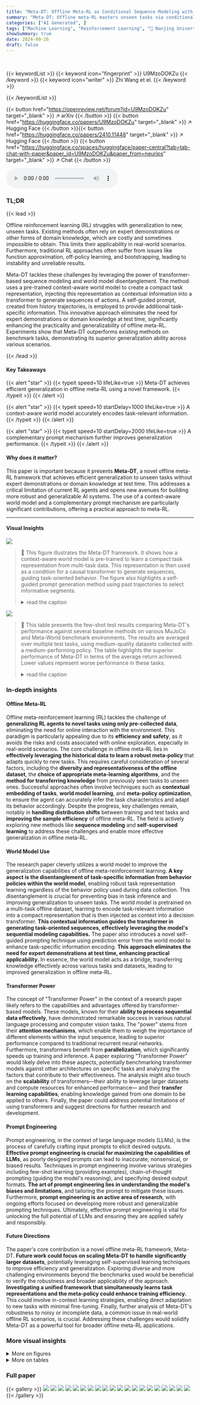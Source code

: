```yaml
---
title: "Meta-DT: Offline Meta-RL as Conditional Sequence Modeling with World Model Disentanglement"
summary: "Meta-DT: Offline meta-RL masters unseen tasks via conditional sequence modeling and world model disentanglement, showcasing superior few-shot and zero-shot generalization."
categories: ["AI Generated", ]
tags: ["Machine Learning", "Reinforcement Learning", "🏢 Nanjing University",]
showSummary: true
date: 2024-09-26
draft: false
---
```


<br>

{{< keywordList >}}
{{< keyword icon="fingerprint" >}} U9MzoDOKZu {{< /keyword >}}
{{< keyword icon="writer" >}} Zhi Wang et el. {{< /keyword >}}
 
{{< /keywordList >}}

{{< button href="https://openreview.net/forum?id=U9MzoDOKZu" target="_blank" >}}
↗ arXiv
{{< /button >}}
{{< button href="https://huggingface.co/papers/U9MzoDOKZu" target="_blank" >}}
↗ Hugging Face
{{< /button >}}{{< button href="https://huggingface.co/papers/2410.11448" target="_blank" >}}
↗ Hugging Face
{{< /button >}}
{{< button href="https://huggingface.co/spaces/huggingface/paper-central?tab=tab-chat-with-paper&paper_id=U9MzoDOKZu&paper_from=neurips" target="_blank" >}}
↗ Chat
{{< /button >}}




<audio controls>
    <source src="https://ai-paper-reviewer.com/U9MzoDOKZu/podcast.wav" type="audio/wav">
    Your browser does not support the audio element.
</audio>


### TL;DR


{{< lead >}}

Offline reinforcement learning (RL) struggles with generalization to new, unseen tasks.  Existing methods often rely on expert demonstrations or other forms of domain knowledge, which are costly and sometimes impossible to obtain. This limits their applicability in real-world scenarios.  Furthermore, traditional RL approaches often suffer from issues like function approximation, off-policy learning, and bootstrapping, leading to instability and unreliable results. 

Meta-DT tackles these challenges by leveraging the power of transformer-based sequence modeling and world model disentanglement.  The method uses a pre-trained context-aware world model to create a compact task representation, injecting this representation as contextual information into a transformer to generate sequences of actions. A self-guided prompt, created from history trajectories, is employed to provide additional task-specific information. This innovative approach eliminates the need for expert demonstrations or domain knowledge at test time, significantly enhancing the practicality and generalizability of offline meta-RL.  Experiments show that Meta-DT outperforms existing methods on benchmark tasks, demonstrating its superior generalization ability across various scenarios.

{{< /lead >}}


#### Key Takeaways

{{< alert "star" >}}
{{< typeit speed=10 lifeLike=true >}} Meta-DT achieves efficient generalization in offline meta-RL using a novel framework. {{< /typeit >}}
{{< /alert >}}

{{< alert "star" >}}
{{< typeit speed=10 startDelay=1000 lifeLike=true >}} A context-aware world model accurately encodes task-relevant information. {{< /typeit >}}
{{< /alert >}}

{{< alert "star" >}}
{{< typeit speed=10 startDelay=2000 lifeLike=true >}} A complementary prompt mechanism further improves generalization performance. {{< /typeit >}}
{{< /alert >}}

#### Why does it matter?
This paper is important because it presents **Meta-DT**, a novel offline meta-RL framework that achieves efficient generalization to unseen tasks without expert demonstrations or domain knowledge at test time.  This addresses a critical limitation of current RL agents and opens new avenues for building more robust and generalizable AI systems.  The use of a context-aware world model and a complementary prompt mechanism are particularly significant contributions, offering a practical approach to meta-RL.

------
#### Visual Insights



![](https://ai-paper-reviewer.com/U9MzoDOKZu/figures_6_1.jpg)

> 🔼 This figure illustrates the Meta-DT framework.  It shows how a context-aware world model is pre-trained to learn a compact task representation from multi-task data. This representation is then used as a condition for a causal transformer to generate sequences, guiding task-oriented behavior. The figure also highlights a self-guided prompt generation method using past trajectories to select informative segments.
> <details>
> <summary>read the caption</summary>
> Figure 1: The overview of Meta-DT. We pretrain a context-aware world model to accurately disentangle task-specific information. It contains a context encoder Ery that abstracts recent h-step history με into a compact task representation zį, and the generalized decoders (R4, Tp) that predict the reward and next state conditioned on zį. Then, the inferred task representation is injected as a contextual condition to the causal transformer to guide task-oriented sequence generation. Finally, we design a self-guided prompt from history trajectories generated by the meta-policy at test time. We select the trajectory segment that yields the largest prediction error on the pretrained world model, aiming to encode task-relevant information complementary to the world model maximally.
> </details>





![](https://ai-paper-reviewer.com/U9MzoDOKZu/tables_6_1.jpg)

> 🔼 This table presents the few-shot test results comparing Meta-DT's performance against several baseline methods on various MuJoCo and Meta-World benchmark environments.  The results are averaged over multiple test tasks, using medium-quality datasets collected with a medium-performing policy.  The table highlights the superior performance of Meta-DT in terms of the average return achieved.  Lower values represent worse performance in these tasks.
> <details>
> <summary>read the caption</summary>
> Table 1: Few-shot test returns of Meta-DT against baselines using Medium datasets.
> </details>





### In-depth insights


#### Offline Meta-RL
Offline meta-reinforcement learning (RL) tackles the challenge of **generalizing RL agents to novel tasks using only pre-collected data**, eliminating the need for online interaction with the environment. This paradigm is particularly appealing due to its **efficiency and safety**, as it avoids the risks and costs associated with online exploration, especially in real-world scenarios.  The core challenge in offline meta-RL lies in **effectively leveraging the historical data to learn a robust meta-policy** that adapts quickly to new tasks.  This requires careful consideration of several factors, including the **diversity and representativeness of the offline dataset**, the **choice of appropriate meta-learning algorithms**, and the **method for transferring knowledge** from previously seen tasks to unseen ones.  Successful approaches often involve techniques such as **contextual embedding of tasks**, **world model learning**, and **meta-policy optimization**, to ensure the agent can accurately infer the task characteristics and adapt its behavior accordingly.  Despite the progress, key challenges remain, notably in **handling distribution shifts** between training and test tasks and **improving the sample efficiency** of offline meta-RL. The field is actively exploring new methods like **sequence modeling** and **self-supervised learning** to address these challenges and enable more effective generalization in offline meta-RL.

#### World Model Use
The research paper cleverly utilizes a world model to improve the generalization capabilities of offline meta-reinforcement learning.  **A key aspect is the disentanglement of task-specific information from behavior policies within the world model**, enabling robust task representation learning regardless of the behavior policy used during data collection. This disentanglement is crucial for preventing bias in task inference and improving generalization to unseen tasks.  The world model is pretrained on a multi-task offline dataset, learning to encode task-relevant information into a compact representation that is then injected as context into a decision transformer.  **This contextual information guides the transformer in generating task-oriented sequences, effectively leveraging the model's sequential modeling capabilities.** The paper also introduces a novel self-guided prompting technique using prediction error from the world model to enhance task-specific information encoding. **This approach eliminates the need for expert demonstrations at test time, enhancing practical applicability.**  In essence, the world model acts as a bridge, transferring knowledge effectively across various tasks and datasets, leading to improved generalization in offline meta-RL.

#### Transformer Power
The concept of "Transformer Power" in the context of a research paper likely refers to the capabilities and advantages offered by transformer-based models.  These models, known for their **ability to process sequential data effectively**, have demonstrated remarkable success in various natural language processing and computer vision tasks.  The "power" stems from their **attention mechanisms**, which enable them to weigh the importance of different elements within the input sequence, leading to superior performance compared to traditional recurrent neural networks. Furthermore, transformers benefit from **parallelization**, which significantly speeds up training and inference.  A paper exploring "Transformer Power" would likely delve into these aspects, potentially benchmarking transformer models against other architectures on specific tasks and analyzing the factors that contribute to their effectiveness.  The analysis might also touch on the **scalability** of transformers—their ability to leverage larger datasets and compute resources for enhanced performance— and their **transfer learning capabilities**, enabling knowledge gained from one domain to be applied to others.  Finally, the paper could address potential limitations of using transformers and suggest directions for further research and development.

#### Prompt Engineering
Prompt engineering, in the context of large language models (LLMs), is the process of carefully crafting input prompts to elicit desired outputs.  **Effective prompt engineering is crucial for maximizing the capabilities of LLMs**, as poorly designed prompts can lead to inaccurate, nonsensical, or biased results.  Techniques in prompt engineering involve various strategies including few-shot learning (providing examples), chain-of-thought prompting (guiding the model's reasoning), and specifying desired output formats.  **The art of prompt engineering lies in understanding the model's biases and limitations**, and tailoring the prompt to mitigate these issues.  Furthermore, **prompt engineering is an active area of research**, with ongoing efforts focused on developing more robust and generalizable prompting techniques.  Ultimately, effective prompt engineering is vital for unlocking the full potential of LLMs and ensuring they are applied safely and responsibly.

#### Future Directions
The paper's core contribution is a novel offline meta-RL framework, Meta-DT.  **Future work could focus on scaling Meta-DT to handle significantly larger datasets**, potentially leveraging self-supervised learning techniques to improve efficiency and generalization.  Exploring diverse and more challenging environments beyond the benchmarks used would be beneficial to verify the robustness and broader applicability of the approach.  **Investigating a unified framework that simultaneously learns task representations and the meta-policy could enhance training efficiency.**  This could involve in-context learning strategies, enabling direct adaptation to new tasks with minimal fine-tuning.  Finally, further analysis of Meta-DT's robustness to noisy or incomplete data, a common issue in real-world offline RL scenarios, is crucial.  Addressing these challenges would solidify Meta-DT as a powerful tool for broader offline meta-RL applications.


### More visual insights

<details>
<summary>More on figures
</summary>


![](https://ai-paper-reviewer.com/U9MzoDOKZu/figures_7_1.jpg)

> 🔼 This figure provides a visual overview of the Meta-DT architecture.  It shows the context-aware world model which learns a compact task representation from historical data.  This representation is then used as a context for a causal transformer which generates task-specific sequences.  A key element is the use of a self-guided prompt, based on the prediction error of the world model, to improve the performance of the causal transformer.
> <details>
> <summary>read the caption</summary>
> Figure 1: The overview of Meta-DT. We pretrain a context-aware world model to accurately disentangle task-specific information. It contains a context encoder Eψ that abstracts recent h-step history μt into a compact task representation zi, and the generalized decoders (Rφ, Tφ) that predict the reward and next state conditioned on zi. Then, the inferred task representation is injected as a contextual condition to the causal transformer to guide task-oriented sequence generation. Finally, we design a self-guided prompt from history trajectories generated by the meta-policy at test time. We select the trajectory segment that yields the largest prediction error on the pretrained world model, aiming to encode task-relevant information complementary to the world model maximally.
> </details>



![](https://ai-paper-reviewer.com/U9MzoDOKZu/figures_8_1.jpg)

> 🔼 This figure shows the ablation study results of the Meta-DT model on three different environments using Medium datasets.  The ablation studies systematically remove different components of the Meta-DT framework to determine their individual contributions to the overall performance. Specifically, it shows the impact of removing the task representation (w/o_context), the complementary prompt generation strategy (w/o_com), and the prompt itself (w/o_prompt).  The results highlight the importance of each component and demonstrate that Meta-DT's performance relies on the synergistic interaction of all its components.
> <details>
> <summary>read the caption</summary>
> Figure 4: Test return curves of Meta-DT ablations using Medium datasets. w/o_context removes task representation, w/o_com removes the complementary way, and w/o_prompt removes the prompt.
> </details>



![](https://ai-paper-reviewer.com/U9MzoDOKZu/figures_8_2.jpg)

> 🔼 This figure provides a comprehensive overview of the Meta-DT architecture. It illustrates the process of pretraining a context-aware world model to extract task-specific information from historical data, using this information to guide sequence generation via a causal transformer, and employing a self-guided prompt to enhance learning by focusing on areas where the world model's predictions are least accurate.
> <details>
> <summary>read the caption</summary>
> Figure 1: The overview of Meta-DT. We pretrain a context-aware world model to accurately disentangle task-specific information. It contains a context encoder Ery that abstracts recent h-step history μe into a compact task representation zi, and the generalized decoders (Rφ, Tφ) that predict the reward and next state conditioned on zi. Then, the inferred task representation is injected as a contextual condition to the causal transformer to guide task-oriented sequence generation. Finally, we design a self-guided prompt from history trajectories generated by the meta-policy at test time. We select the trajectory segment that yields the largest prediction error on the pretrained world model, aiming to encode task-relevant information complementary to the world model maximally.
> </details>



![](https://ai-paper-reviewer.com/U9MzoDOKZu/figures_9_1.jpg)

> 🔼 This figure shows a schematic of the Meta-DT architecture.  It illustrates how a context-aware world model is pre-trained to learn a compact task representation from historical data. This representation is then used to condition a causal transformer for sequence generation, guiding the model to produce task-appropriate actions.  A crucial aspect is the use of a self-guided prompt generated from past trajectories to enhance task-specific information and complement the world model.
> <details>
> <summary>read the caption</summary>
> Figure 1: The overview of Meta-DT. We pretrain a context-aware world model to accurately disentangle task-specific information. It contains a context encoder Eψ that abstracts recent h-step history μt into a compact task representation zi, and the generalized decoders (Rφ, Tφ) that predict the reward and next state conditioned on zi. Then, the inferred task representation is injected as a contextual condition to the causal transformer to guide task-oriented sequence generation. Finally, we design a self-guided prompt from history trajectories generated by the meta-policy at test time. We select the trajectory segment that yields the largest prediction error on the pretrained world model, aiming to encode task-relevant information complementary to the world model maximally.
> </details>



![](https://ai-paper-reviewer.com/U9MzoDOKZu/figures_18_1.jpg)

> 🔼 This figure illustrates the overall architecture of the Meta-DT model.  It shows how a context-aware world model is used to learn compact task representations from historical data. These representations are then fed into a causal transformer, which generates sequences of actions. A key component is the 'complementary prompt', a trajectory segment selected to maximize prediction error from the world model, aiming to add task-specific information not already captured by the model.
> <details>
> <summary>read the caption</summary>
> Figure 1: The overview of Meta-DT. We pretrain a context-aware world model to accurately disentangle task-specific information. It contains a context encoder Eψ that abstracts recent h-step history μit into a compact task representation zit, and the generalized decoders (Rϕ, Tφ) that predict the reward and next state conditioned on zit. Then, the inferred task representation is injected as a contextual condition to the causal transformer to guide task-oriented sequence generation. Finally, we design a self-guided prompt from history trajectories generated by the meta-policy at test time. We select the trajectory segment that yields the largest prediction error on the pretrained world model, aiming to encode task-relevant information complementary to the world model maximally.
> </details>



![](https://ai-paper-reviewer.com/U9MzoDOKZu/figures_18_2.jpg)

> 🔼 This figure illustrates the Meta-DT framework. A context-aware world model is pretrained to learn a compact task representation from historical data, which is then used as a contextual condition for a causal transformer to generate task-oriented sequences. A self-guided prompt, created from the trajectory segment with the largest prediction error from the world model, provides additional task-specific information. 
> <details>
> <summary>read the caption</summary>
> Figure 1: The overview of Meta-DT. We pretrain a context-aware world model to accurately disentangle task-specific information. It contains a context encoder Eψ that abstracts recent h-step history μt into a compact task representation zt, and the generalized decoders (Rφ, Tφ) that predict the reward and next state conditioned on zt. Then, the inferred task representation is injected as a contextual condition to the causal transformer to guide task-oriented sequence generation. Finally, we design a self-guided prompt from history trajectories generated by the meta-policy at test time. We select the trajectory segment that yields the largest prediction error on the pretrained world model, aiming to encode task-relevant information complementary to the world model maximally.
> </details>



![](https://ai-paper-reviewer.com/U9MzoDOKZu/figures_21_1.jpg)

> 🔼 This figure shows the performance of Meta-DT with different context horizons (h=4, 6, 8) on three different environments: Point-Robot, Cheetah-Dir, and Ant-Dir.  The x-axis represents the training timesteps (in 1e5 units), and the y-axis represents the cumulative returns. The shaded region around each line represents the standard deviation or error bars. The figure helps to analyze the influence of the hyperparameter 'context horizon' (h) on the performance and stability of Meta-DT.
> <details>
> <summary>read the caption</summary>
> Figure 9: The received return curves averaged over test tasks of Meta-DT with different values of context horizon h using Medium datasets under an aligned few-shot setting.
> </details>



![](https://ai-paper-reviewer.com/U9MzoDOKZu/figures_21_2.jpg)

> 🔼 This figure illustrates the overall architecture of Meta-DT, highlighting the three key components:  a context-aware world model for disentangling task-relevant information, a causal transformer for task-oriented sequence generation, and a complementary prompt design using past trajectories to enhance generalization.  The world model takes recent history as input, encodes it into a task representation, and predicts future rewards and states. This representation is then used as context for the transformer, which generates actions. The prompt is created using a trajectory segment with high prediction error from the world model to further optimize performance.
> <details>
> <summary>read the caption</summary>
> Figure 1: The overview of Meta-DT. We pretrain a context-aware world model to accurately disentangle task-specific information. It contains a context encoder Ery that abstracts recent h-step history μt into a compact task representation zt, and the generalized decoders (Rφ, Tφ) that predict the reward and next state conditioned on zt. Then, the inferred task representation is injected as a contextual condition to the causal transformer to guide task-oriented sequence generation. Finally, we design a self-guided prompt from history trajectories generated by the meta-policy at test time. We select the trajectory segment that yields the largest prediction error on the pretrained world model, aiming to encode task-relevant information complementary to the world model maximally.
> </details>



![](https://ai-paper-reviewer.com/U9MzoDOKZu/figures_22_1.jpg)

> 🔼 The figure shows the learning curves for several algorithms on various benchmark tasks in a few-shot setting using medium-quality datasets.  The x-axis represents the number of timesteps, and the y-axis represents the average return.  The plot shows Meta-DT achieving better performance and lower variance compared to several baselines, including CORRO, CSRO, Prompt-DT, and Generalized DT, demonstrating its superior generalization ability and stability in few-shot scenarios.
> <details>
> <summary>read the caption</summary>
> Figure 2: The received return curves averaged over test tasks of Meta-DT and baselines using Medium datasets under an aligned few-shot setting.
> </details>



![](https://ai-paper-reviewer.com/U9MzoDOKZu/figures_22_2.jpg)

> 🔼 This figure shows a schematic overview of the Meta-DT architecture.  It highlights the three key components: a context-aware world model for disentangling task-specific information, a meta decision transformer for sequence modeling, and a complementary prompt generated from past trajectories. The world model learns compact task representations which are then used to condition the transformer's sequence generation, making it task-aware.  The prompt mechanism uses the world model to guide the selection of informative trajectory segments for further improving performance.
> <details>
> <summary>read the caption</summary>
> Figure 1: The overview of Meta-DT. We pretrain a context-aware world model to accurately disentangle task-specific information. It contains a context encoder Ery that abstracts recent h-step history με into a compact task representation zį, and the generalized decoders (R4, Tp) that predict the reward and next state conditioned on zį. Then, the inferred task representation is injected as a contextual condition to the causal transformer to guide task-oriented sequence generation. Finally, we design a self-guided prompt from history trajectories generated by the meta-policy at test time. We select the trajectory segment that yields the largest prediction error on the pretrained world model, aiming to encode task-relevant information complementary to the world model maximally.
> </details>



![](https://ai-paper-reviewer.com/U9MzoDOKZu/figures_23_1.jpg)

> 🔼 This figure compares the performance of Meta-DT against four other baselines (Prompt-DT, Generalized DT, CORRO, and CSRO) on six different tasks from the MuJoCo and Point-Robot environments.  The x-axis represents the number of timesteps (in 1e4 increments), and the y-axis shows the average return achieved.  The shaded area around each line represents the standard deviation across multiple trials. The figure demonstrates Meta-DT's superior performance and stability compared to the baselines across multiple tasks in a few-shot learning scenario.
> <details>
> <summary>read the caption</summary>
> Figure 2: The received return curves averaged over test tasks of Meta-DT and baselines using Medium datasets under an aligned few-shot setting.
> </details>



</details>




<details>
<summary>More on tables
</summary>


![](https://ai-paper-reviewer.com/U9MzoDOKZu/tables_7_1.jpg)
> 🔼 This table presents the results of a zero-shot generalization experiment on various benchmark tasks using Medium datasets.  It compares the performance of Meta-DT against four other offline meta-RL algorithms (Prompt-DT, Generalized DT, CORRO, and CSRO). The table shows the average return for each algorithm on each task, and also indicates the percentage decrease in performance compared to the results obtained in the few-shot setting (shown in Table 1).  The zero-shot setting means that no expert demonstrations or domain knowledge are available during test time.  The results illustrate the zero-shot generalization capacity of Meta-DT, showcasing its ability to adapt to new tasks with minimal information.
> <details>
> <summary>read the caption</summary>
> Table 2: Zero-shot test returns of Meta-DT against baselines using Medium datasets. The ↓ denotes the performance drop compared to the few-shot setting.
> </details>

![](https://ai-paper-reviewer.com/U9MzoDOKZu/tables_8_1.jpg)
> 🔼 This table presents the results of an ablation study conducted on the Meta-DT model.  It shows the impact of removing different components of the model (context, complementary prompt generation method, and the prompt itself) on performance across three different environments: Point-Robot, Cheetah-Dir, and Ant-Dir. The results are reported as mean ± standard deviation of the reward obtained in each environment, with the Medium dataset used for evaluation.
> <details>
> <summary>read the caption</summary>
> Table 3: Test returns of Meta-DT ablations using Medium datasets. w/o_context removes task representation, w/o_com removes the complementary way, and w/o_prompt removes the prompt.
> </details>

![](https://ai-paper-reviewer.com/U9MzoDOKZu/tables_9_1.jpg)
> 🔼 This table presents the few-shot test results of Meta-DT and four baseline algorithms across six different environments, using medium-quality datasets.  For each environment, the mean test return and standard deviation are reported for each algorithm.  This allows for a quantitative comparison of Meta-DT's performance relative to the state-of-the-art in offline meta-reinforcement learning in a few-shot setting.  The use of medium-quality datasets emphasizes the practical applicability of the proposed method. 
> <details>
> <summary>read the caption</summary>
> Table 1: Few-shot test returns of Meta-DT against baselines using Medium datasets.
> </details>

![](https://ai-paper-reviewer.com/U9MzoDOKZu/tables_17_1.jpg)
> 🔼 This table lists the hyperparameters used for training the Soft Actor-Critic (SAC) agents to collect the offline datasets for each environment.  The hyperparameters include training steps, warmup steps, save frequency, learning rate, soft update rate, discount factor, and entropy ratio.  The table shows the specific hyperparameters for each of the environments used in the paper.
> <details>
> <summary>read the caption</summary>
> Table 5: Hyperparameters of SAC used to collect multi-task datasets.
> </details>

![](https://ai-paper-reviewer.com/U9MzoDOKZu/tables_20_1.jpg)
> 🔼 This table details the hyperparameters used in the Meta-DT model architecture. It shows the dimensions of various components, such as GRU hidden layers, task representation, decoder hidden layers, and embedding dimensions, along with the activation function used (ReLU).  The table is divided into two sections: World Model and Causal Transformer, reflecting the two main components of the model.
> <details>
> <summary>read the caption</summary>
> Table 6: The network configurations used for Meta-DT.
> </details>

![](https://ai-paper-reviewer.com/U9MzoDOKZu/tables_20_2.jpg)
> 🔼 This table shows the hyperparameters used for training the Meta-DT model on the Point-Robot and MuJoCo environments. The hyperparameters are separated for three types of datasets (Medium, Expert, and Mixed). Each dataset type has different training steps, sequence length, context horizon, learning rate, and prompt length, indicating variations in the training configurations tailored to different data characteristics.
> <details>
> <summary>read the caption</summary>
> Table 7: Hyperparameters of Meta-DT on Point-Robot and MuJoCo domains with various datasets.
> </details>

![](https://ai-paper-reviewer.com/U9MzoDOKZu/tables_20_3.jpg)
> 🔼 This table lists the hyperparameters used for training the Meta-DT model on the Meta-World benchmark using Medium datasets.  It shows the specific settings for each of the three environments: Reach, Sweep, and Door-Lock. The hyperparameters include training steps, sequence length, context horizon, learning rate, and prompt length.
> <details>
> <summary>read the caption</summary>
> Table 8: Hyperparameters of Meta-DT trained on Meta-World domains with Medium datasets.
> </details>

![](https://ai-paper-reviewer.com/U9MzoDOKZu/tables_21_1.jpg)
> 🔼 This table presents the few-shot test returns of the Meta-DT model with different context horizon values (h=4, 6, 8) using medium datasets. The results are averaged over multiple test tasks for each environment (Point-Robot, Cheetah-Dir, and Ant-Dir). The table shows how the performance of the model varies with the context horizon. A larger context horizon might capture more context information for better generalization, but it could also lead to overfitting. The goal is to find a context horizon value that gives the best performance in different environments.
> <details>
> <summary>read the caption</summary>
> Table 9: Few-shot test returns averaged over test tasks of Meta-DT with different values of context horizon h using Medium datasets.
> </details>

![](https://ai-paper-reviewer.com/U9MzoDOKZu/tables_21_2.jpg)
> 🔼 This table presents the few-shot test returns achieved by the Meta-DT model across three different environments (Point-Robot, Cheetah-Dir, Ant-Dir) using Medium datasets. The results are presented for three different prompt lengths (k=3, 5, 7). The table shows how the model's performance varies with changes in prompt length and across different environments, demonstrating the impact of this hyperparameter on generalization capacity.
> <details>
> <summary>read the caption</summary>
> Table 10: Few-shot test returns of Meta-DT with different prompt length k using Medium datasets.
> </details>

![](https://ai-paper-reviewer.com/U9MzoDOKZu/tables_22_1.jpg)
> 🔼 This table presents the few-shot test results comparing Meta-DT's performance against other baselines across various tasks.  The results are averaged over multiple test tasks using medium difficulty datasets and indicate the mean return achieved along with the standard deviation.  The tasks encompass diverse control challenges including locomotion and manipulation.
> <details>
> <summary>read the caption</summary>
> Table 1: Few-shot test returns of Meta-DT against baselines using Medium datasets.
> </details>

![](https://ai-paper-reviewer.com/U9MzoDOKZu/tables_23_1.jpg)
> 🔼 This table presents the few-shot test results of Meta-DT and four baseline algorithms (Prompt-DT, Generalized DT, CORRO, and CSRO) on three Meta-World benchmark tasks (Reach, Sweep, and Door-Lock).  The results are presented as the mean ± standard deviation of the episodic return obtained using Medium datasets.  The table highlights the superior performance of Meta-DT compared to the baselines across all three tasks. 
> <details>
> <summary>read the caption</summary>
> Table 12: Few-shot test returns of Meta-DT and baselines on Meta-World using Medium datasets.
> </details>

![](https://ai-paper-reviewer.com/U9MzoDOKZu/tables_23_2.jpg)
> 🔼 This table presents the few-shot test returns achieved by different offline meta-RL methods on out-of-distribution (OOD) tasks from the Ant-Dir environment within the Meta-World benchmark. The results showcase the generalization performance of each method when the test tasks are outside the distribution of the training tasks, highlighting the ability to extrapolate knowledge to unseen scenarios.
> <details>
> <summary>read the caption</summary>
> Table 13: Few-shot returns of OOD test tasks using Medium datasets from Ant-Dir.
> </details>

</details>




### Full paper

{{< gallery >}}
<img src="https://ai-paper-reviewer.com/U9MzoDOKZu/1.png" class="grid-w50 md:grid-w33 xl:grid-w25" />
<img src="https://ai-paper-reviewer.com/U9MzoDOKZu/2.png" class="grid-w50 md:grid-w33 xl:grid-w25" />
<img src="https://ai-paper-reviewer.com/U9MzoDOKZu/3.png" class="grid-w50 md:grid-w33 xl:grid-w25" />
<img src="https://ai-paper-reviewer.com/U9MzoDOKZu/4.png" class="grid-w50 md:grid-w33 xl:grid-w25" />
<img src="https://ai-paper-reviewer.com/U9MzoDOKZu/5.png" class="grid-w50 md:grid-w33 xl:grid-w25" />
<img src="https://ai-paper-reviewer.com/U9MzoDOKZu/6.png" class="grid-w50 md:grid-w33 xl:grid-w25" />
<img src="https://ai-paper-reviewer.com/U9MzoDOKZu/7.png" class="grid-w50 md:grid-w33 xl:grid-w25" />
<img src="https://ai-paper-reviewer.com/U9MzoDOKZu/8.png" class="grid-w50 md:grid-w33 xl:grid-w25" />
<img src="https://ai-paper-reviewer.com/U9MzoDOKZu/9.png" class="grid-w50 md:grid-w33 xl:grid-w25" />
<img src="https://ai-paper-reviewer.com/U9MzoDOKZu/10.png" class="grid-w50 md:grid-w33 xl:grid-w25" />
<img src="https://ai-paper-reviewer.com/U9MzoDOKZu/11.png" class="grid-w50 md:grid-w33 xl:grid-w25" />
<img src="https://ai-paper-reviewer.com/U9MzoDOKZu/12.png" class="grid-w50 md:grid-w33 xl:grid-w25" />
<img src="https://ai-paper-reviewer.com/U9MzoDOKZu/13.png" class="grid-w50 md:grid-w33 xl:grid-w25" />
<img src="https://ai-paper-reviewer.com/U9MzoDOKZu/14.png" class="grid-w50 md:grid-w33 xl:grid-w25" />
<img src="https://ai-paper-reviewer.com/U9MzoDOKZu/15.png" class="grid-w50 md:grid-w33 xl:grid-w25" />
<img src="https://ai-paper-reviewer.com/U9MzoDOKZu/16.png" class="grid-w50 md:grid-w33 xl:grid-w25" />
<img src="https://ai-paper-reviewer.com/U9MzoDOKZu/17.png" class="grid-w50 md:grid-w33 xl:grid-w25" />
<img src="https://ai-paper-reviewer.com/U9MzoDOKZu/18.png" class="grid-w50 md:grid-w33 xl:grid-w25" />
<img src="https://ai-paper-reviewer.com/U9MzoDOKZu/19.png" class="grid-w50 md:grid-w33 xl:grid-w25" />
<img src="https://ai-paper-reviewer.com/U9MzoDOKZu/20.png" class="grid-w50 md:grid-w33 xl:grid-w25" />
{{< /gallery >}}